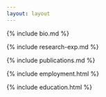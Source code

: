 ```yaml
---
layout: layout
---
```


{% include bio.md %}

{% include research-exp.md %}

{% include publications.md %}

{% include employment.html %}

{% include education.html %}
